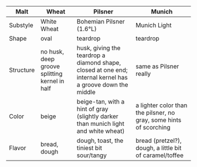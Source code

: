 | Malt | Wheat | Pilsner | Munich |
|--|--|--|--|
| Substyle | White Wheat | Bohemian Pilsner (1.6°L) | Munich Light |
| Shape | oval | teardrop | teardrop |
| Structure | no husk, deep groove splitting kernel in half | husk, giving the teardrop a diamond shape, closed at one end; internal kernel has a groove down the middle | same as Pilsner really |
| Color | beige | beige-tan, with a hint of gray (slightly darker than munich light and white wheat) | a lighter color than the pilsner, no gray, some hints of scorching |
| Flavor | bread, dough | dough, toast, the tiniest bit sour/tangy | bread (pretzel?), dough, a little bit of caramel/toffee |

